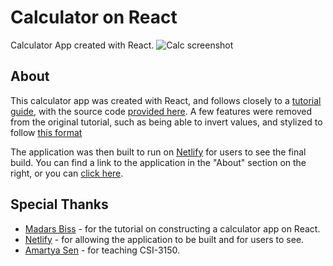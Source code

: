 # Calculator on React

Calculator App created with React.
![Calc screenshot](https://imgur.com/1kaElq7)

## About
This calculator app was created with React, and follows closely to a [tutorial guide](https://www.sitepoint.com/react-tutorial-build-calculator-app/), with the source code [provided here](https://github.com/madzadev/calculator). A few features were removed from the original tutorial, such as being able to invert values, and stylized to follow [this format](https://github.com/martysen/calculatorAppDemo)

The application was then built to run on [Netlify](https://www.netlify.com/) for users to see the final build. You can find a link to the application in the "About" section on the right, or you can [click here](https://aedillo1-calculator-react.netlify.app/).

## Special Thanks

- [Madars Biss](https://github.com/madzadev) - for the tutorial on constructing a calculator app on React.
- [Netlify](https://www.netlify.com/) - for allowing the application to be built and for users to see.
- [Amartya Sen](https://github.com/martysen) - for teaching CSI-3150.
